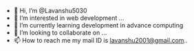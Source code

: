 - 👋 Hi, I’m @Lavanshu5030
- 👀 I’m interested in web development ...
- 🌱 I’m currently learning development in advance computing
- 💞️ I’m looking to collaborate on ...
- 📫 How to reach me my mail ID is lavanshu2001@gmail.com..

<!---
Lavanshu5030/Lavanshu5030 is a ✨ special ✨ repository because its `README.md` (this file) appears on your GitHub profile.
You can click the Preview link to take a look at your changes.
--->
